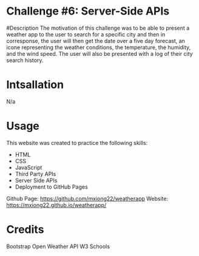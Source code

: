 # Challenge #6: Server-Side APIs 
#Description
The motivation of this challenge was to be able to present a weather app to the user to search for a specific city and then in corresponse, the user will then get the date over a five day forecast, an icone representing the weather conditions, the temperature, the humidity, and the wind speed. 
The user will also be presented with a log of their city search history. 

# Intsallation 
N/a

# Usage
This website was created to practice the following skills:
- HTML 
- CSS
- JavaScript
- Third Party APIs
- Server Side APIs
- Deployment to GitHub Pages

Github Page: https://github.com/mxiong22/weatherapp
Website: https://mxiong22.github.io/weatherapp/


# Credits
Bootstrap 
Open Weather API 
W3 Schools 
